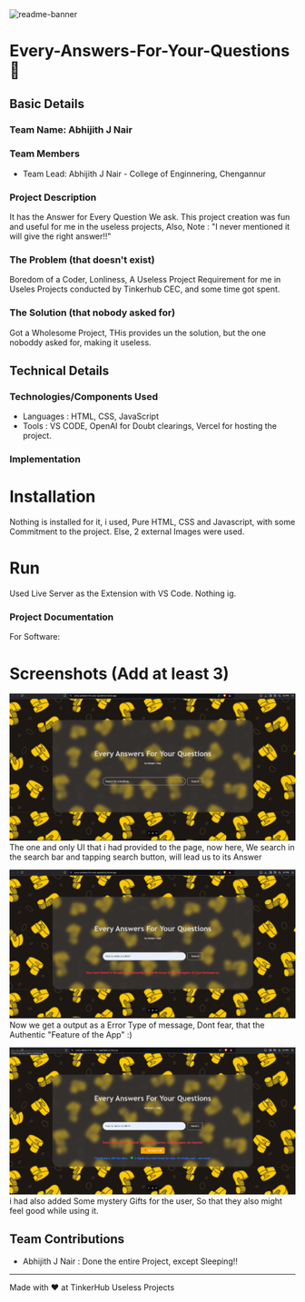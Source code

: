 <img width="1280" alt="readme-banner" src="https://github.com/user-attachments/assets/35332e92-44cb-425b-9dff-27bcf1023c6c">

# Every-Answers-For-Your-Questions 🎯


## Basic Details
### Team Name: Abhijith J Nair


### Team Members
- Team Lead: Abhijith J Nair - College of Enginnering, Chengannur
  
### Project Description
It has the Answer for Every Question We ask. This project creation was fun and useful for me in the useless projects, Also, Note : "I never mentioned it will give the right answer!!" 

### The Problem (that doesn't exist)
Boredom of a Coder, Lonliness, A Useless Project Requirement for me in Useles Projects conducted by Tinkerhub CEC, and some time got spent. 

### The Solution (that nobody asked for)
Got a Wholesome Project, THis provides un the solution, but the one noboddy asked for, making it useless. 

## Technical Details
### Technologies/Components Used
- Languages : HTML, CSS, JavaScript
- Tools : VS CODE, OpenAI for Doubt clearings, Vercel for hosting the project.

### Implementation

# Installation
Nothing is installed for it, i used, Pure HTML, CSS and Javascript, with some Commitment to the project. Else, 2 external Images were used.

# Run
Used Live Server as the Extension with VS Code. Nothing ig.

### Project Documentation
For Software:

# Screenshots (Add at least 3)
![Screenshot1](ss2.png)
The one and only UI that i had provided to the page, now here, We search in the search bar and tapping search button, will lead us to its Answer

![Screenshot2](ss3.png)
Now we get a output as a Error Type of message, Dont fear, that the Authentic "Feature of the App" :)

![Screenshot3](ss1.png)
i had also added Some mystery Gifts for the user, So that they also might feel good while using it. 

## Team Contributions
- Abhijith J Nair : Done the entire Project, except Sleeping!!
---
Made with ❤️ at TinkerHub Useless Projects 
